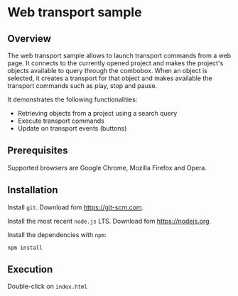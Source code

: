 # Web transport sample

## Overview

The web transport sample allows to launch transport commands from a web page. It connects to the currently opened project and makes the project's objects available to query through the combobox. When an object is selected, it creates a transport for that object and makes available the transport commands such as play, stop and pause.

It demonstrates the following functionalities:
* Retrieving objects from a project using a search query
* Execute transport commands
* Update on transport events (buttons)

## Prerequisites

Supported browsers are Google Chrome, Mozilla Firefox and Opera.

## Installation

Install `git`. Download fom <https://git-scm.com>.

Install the most recent `node.js` LTS. Download fom <https://nodejs.org>.

Install the dependencies with `npm`:

    npm install

## Execution

Double-click on `index.html`